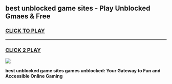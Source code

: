 
## best unblocked game sites - Play Unblocked Gmaes & Free
<h3>
<a href="https://premium.freeplayer.one?title=best_unblocked_game_sites&ref=20F">CLICK TO PLAY</a></h3>
<hr>

<h3>
<a href="https://premium.freeplayer.one?title=best_unblocked_game_sites&ref=20F">CLICK 2 PLAY</a>
  
</h3>

<a href="https://premium.freeplayer.one?title=best_unblocked_game_sites&ref=20F/"><img src="https://clearcache.store/games.png"></a>


**best unblocked game sites games unblocked: Your Gateway to Fun and Accessible Online Gaming**
